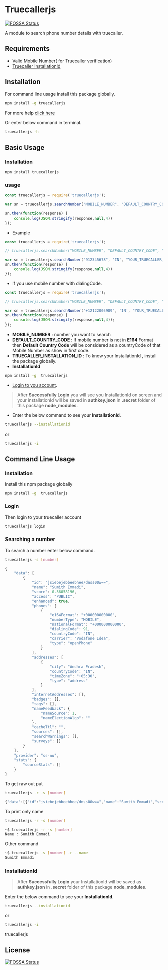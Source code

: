 # Truecallerjs
[![FOSSA Status](https://app.fossa.com/api/projects/git%2Bgithub.com%2Fsumithemmadi%2Ftruecallerjs.svg?type=shield)](https://github.com/sumithemmadi/truecallerjs)


A module to search phone number details with truecaller.

## Requirements
   * Valid Mobile Number( for Truecaller verification)
   * [Truecaller InstallationId](https://github.com/sumithemmadi/truecallerjs#installationId)

## Installation
For command line usage install this package globally.
```bash
npm install -g truecallerjs
```
For more help [click here](https://github.com/sumithemmadi/truecallerjs/blob/main/README.md#command-line-usage) 

Or enter below command in terminal.

```bash
truecallerjs -h
```

## Basic Usage

### Installation

```bash
npm install truecallerjs
```

### usage
```js
const truecallerjs = require('truecallerjs');

var sn = truecallerjs.searchNumber("MOBILE_NUMBER", "DEFAULT_COUNTRY_CODE", "TRUECALLER_INSTALLATION_ID")

sn.then(function(response) {
    console.log(JSON.stringify(response,null,4))
});

```
- Example
```js
const truecallerjs = require('truecallerjs');

// truecallerjs.searchNumber("MOBILE_NUMBER", "DEFAULT_COUNTRY_CODE", "TRUECALLER_INSTALLATION_ID")

var sn = truecallerjs.searchNumber("912345678", 'IN', "YOUR_TRUECALLER_INSTALLATION_ID");
sn.then(function(response) {
    console.log(JSON.stringify(response,null,4))
});

```
- If you use mobile number with dialingCode.

```js
const truecallerjs = require('truecallerjs');

// truecallerjs.searchNumber("MOBILE_NUMBER", "DEFAULT_COUNTRY_CODE", "TRUECALLER_INSTALLATION_ID")

var sn = truecallerjs.searchNumber("+12122005989", 'IN', "YOUR_TRUECALLER_INSTALLATION_ID");
sn.then(function(response) {
    console.log(JSON.stringify(response,null,4));
});
```
- **MOBILE_NUMBER** : number you want to search
- **DEFAULT_COUNTRY_CODE** :  If mobile number is not in **E164** Format then **Default Country Code** will be considered as a countryCode of that Mobile Number as show in first code.
- **TRUECALLER_INSTALLATION_ID** :  To know your InstallationId , install the package globally.
-  **InstallationId**
```bash
npm install -g  truecallerjs
```
- [Login to you account](https://github.com/sumithemmadi/truecallerjs#Login).
> After  **Successfully Login** you will see you InstallationId on screen and your installationId will be saved in **authkey.json** in **.secret** folder of this package **node_modules**.

- Enter the below command to see your **InstallationId**.
```bash
truecallerjs --installationid
```
or
```bash
truecallerjs -i
```


## Command Line Usage
### Installation 
Install this npm package globally

```bash
npm install -g  truecallerjs
```
### Login
Then  login to your truecaller account 
```bash
truecallerjs login
```
### Searching a number
To search a number enter below command.

```bash
truecallerjs -s [number]
```
```js
{
    "data": [
        {
            "id": "jsiebejebbeebhee/dnss00w==",
            "name": "Sumith Emmadi",
            "score": 0.36058196,
            "access": "PUBLIC",
            "enhanced": true,
            "phones": [
                {
                    "e164Format": "+000000000000",
                    "numberType": "MOBILE",
                    "nationalFormat": "+000000000000",
                    "dialingCode": 91,
                    "countryCode": "IN",
                    "carrier": "Vodafone Idea",
                    "type": "openPhone"
                }
            ],
            "addresses": [
                {
                    "city": "Andhra Pradesh",
                    "countryCode": "IN",
                    "timeZone": "+05:30",
                    "type": "address"
                }
            ],
            "internetAddresses": [],
            "badges": [],
            "tags": [],
            "nameFeedback": {
                "nameSource": 1,
                "nameElectionAlgo": ""
            },
            "cacheTtl": "",
            "sources": [],
            "searchWarnings": [],
            "surveys": []
        }
    ],
    "provider": "ss-nu",
    "stats": {
        "sourceStats": []
    }
}
```
To get raw out put
```bash
truecallerjs -r -s [number]
```
```js
{"data":[{"id":"jsiebejebbeebhee/dnss00w==","name":"Sumith Emmadi","score":0.36058196,"access":"PUBLIC","enhanced":true,"phones":[{"e164Format":"+000000000000","numberType":"MOBILE","nationalFormat":"+000000000000","dialingCode":91,"countryCode":"IN","carrier":"Vodafone Idea","type":"openPhone"}],"addresses":[{"city":"Andhra Pradesh","countryCode":"IN","timeZone":"+05:30","type":"address"}],"internetAddresses":[],"badges":[],"tags":[],"nameFeedback":{"nameSource":1,"nameElectionAlgo":""},"cacheTtl":"","sources":[],"searchWarnings":[],"surveys":[]}],"provider":"ss-nu","stats":{"sourceStats":[]}}
```

To print only name 
```bash
truecallerjs -r -s [number]
```
```bash
~$ truecallerjs -r -s [number]
Name : Sumith Emmadi
```

Other command 
```bash
~$ truecallerjs -s [number] -r --name
Sumith Emmadi
```

### InstallationId

> After  **Successfully Login** your InstallationId will be saved as **authkey.json** in **.secret** folder of this package **node_modules**.

Enter the below command to see your **InstallationId**.
```bash
truecallerjs --installationid
```
or
```bash
truecallerjs -i
```

truecallerjs
## License
[![FOSSA Status](https://app.fossa.com/api/projects/git%2Bgithub.com%2Fsumithemmadi%2Ftruecallerjs.svg?type=large)](https://github.com/sumithemmadi/truecallerjs/)
